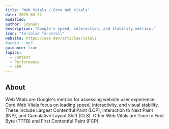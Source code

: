 ```yaml
---
title: "Web Vitals / Core Web Vitals"
date: 2025-03-22
modified: 
author: ScanGov
description: "Google's speed, interaction, and stability metrics."
icon: "fa-solid fa-scroll"
website: https://web.dev/articles/vitals
#audio: .mp3
guidance: true
topics:
  - Content
  - Performance
  - SEO
---
```


## About

Web Vitals are Google's metrics for assessing website user experience. Core Web Vitals focus on loading speed, interactivity, and visual stability. These include Largest Contentful Paint (LCP), Interaction to Next Paint (INP), and Cumulative Layout Shift (CLS). Other Web Vitals are Time to First Byte (TTFB) and First Contentful Paint (FCP).